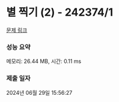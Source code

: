 # 별 찍기 (2) - 242374/1 

[문제 링크](https://level.goorm.io/exam/242374/%EB%B3%84-%EC%B0%8D%EA%B8%B0-2/quiz/1) 

### 성능 요약

메모리: 26.44 MB, 시간: 0.11 ms

### 제출 일자

2024년 06월 29일 15:56:27

